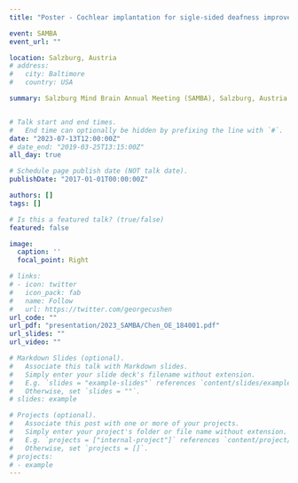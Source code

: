 ```yaml
---
title: "Poster - Cochlear implantation for sigle-sided deafness improves speech perception in both CI and non-CI ears: A longitudinal EEG study"

event: SAMBA
event_url: ""

location: Salzburg, Austria
# address:
#   city: Baltimore
#   country: USA

summary: Salzburg Mind Brain Annual Meeting (SAMBA), Salzburg, Austria


# Talk start and end times.
#   End time can optionally be hidden by prefixing the line with `#`.
date: "2023-07-13T12:00:00Z"
# date_end: "2019-03-25T13:15:00Z"
all_day: true

# Schedule page publish date (NOT talk date).
publishDate: "2017-01-01T00:00:00Z"

authors: []
tags: []

# Is this a featured talk? (true/false)
featured: false

image:
  caption: ''
  focal_point: Right

# links:
# - icon: twitter
#   icon_pack: fab
#   name: Follow
#   url: https://twitter.com/georgecushen
url_code: ""
url_pdf: "presentation/2023_SAMBA/Chen_OE_184001.pdf"
url_slides: ""
url_video: ""

# Markdown Slides (optional).
#   Associate this talk with Markdown slides.
#   Simply enter your slide deck's filename without extension.
#   E.g. `slides = "example-slides"` references `content/slides/example-slides.md`.
#   Otherwise, set `slides = ""`.
# slides: example

# Projects (optional).
#   Associate this post with one or more of your projects.
#   Simply enter your project's folder or file name without extension.
#   E.g. `projects = ["internal-project"]` references `content/project/deep-learning/index.md`.
#   Otherwise, set `projects = []`.
# projects:
# - example
---
```

